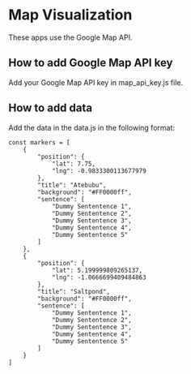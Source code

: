 # Map Visualization
These apps use the Google Map API. 

## How to add Google Map API key
Add your Google Map API key in map_api_key.js file.

## How to add data
Add the data in the data.js in the following format:

```
const markers = [
    {
        "position": {
            "lat": 7.75,
            "lng": -0.9833300113677979
        },
        "title": "Atebubu",
        "background": "#FF0000ff",
        "sentence": [
            "Dummy Sententence 1",
            "Dummy Sententence 2",
            "Dummy Sententence 3",
            "Dummy Sententence 4",
            "Dummy Sententence 5"
        ]
    },
    {
        "position": {
            "lat": 5.199999809265137,
            "lng": -1.0666699409484863
        },
        "title": "Saltpond",
        "background": "#FF0000ff",
        "sentence": [
            "Dummy Sententence 1",
            "Dummy Sententence 2",
            "Dummy Sententence 3",
            "Dummy Sententence 4",
            "Dummy Sententence 5"
        ]
    }
]
```
